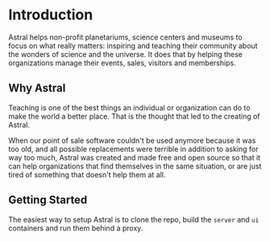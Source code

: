 # Introduction

Astral helps non-profit planetariums, science centers and museums to focus on what really matters: inspiring and teaching their community about the wonders of science and the universe. It does that by helping these organizations manage their events, sales, visitors and memberships.

## Why Astral

Teaching is one of the best things an individual or organization can do to make the world a better place. That is the thought that led to the creating of Astral.

When our point of sale software couldn't be used anymore because it was too old, and all possible replacements were terrible in addition to asking for way too much, Astral was created and made free and open source so that it can help organizations that find themselves in the same situation, or are just tired of something that doesn't help them at all.

## Getting Started

The easiest way to setup Astral is to clone the repo, build the `server` and `ui` containers and run them behind a proxy.
